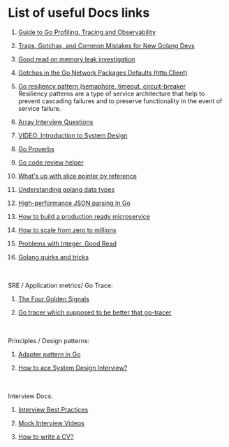 # List of useful Docs links

1. [Guide to Go Profiling, Tracing and Observability](https://github.com/DataDog/go-profiler-notes/blob/main/guide/README.md)


2. [Traps, Gotchas, and Common Mistakes for New Golang Devs](http://devs.cloudimmunity.com/gotchas-and-common-mistakes-in-go-golang/)


3. [Good read on memory leak investigation](https://blog.detectify.com/2019/09/05/how-we-tracked-down-a-memory-leak-in-one-of-our-go-microservices/)


4. [Gotchas in the Go Network Packages Defaults (http.Client)](https://martin.baillie.id/wrote/gotchas-in-the-go-network-packages-defaults/)


5. [Go resiliency pattern (semaphore, timeout, circuit-breaker](https://github.com/eapache/go-resiliency)
   <br> Resiliency patterns are a type of service architecture that help to prevent cascading failures and to preserve functionality in the event of service failure.


6. [Array Interview Questions](https://igotanoffer.com/blogs/tech/array-interview-questions)


7. [VIDEO: Introduction to System Design](https://www.youtube.com/watch?v=MbjObHmDbZo)


8. [Go Proverbs](http://go-proverbs.github.io/)


9. [Go code review helper](https://github.com/golang/go/wiki/CodeReviewComments#go-code-review-comments)


10. [What's up with slice pointer by reference](https://medium.com/swlh/golang-tips-why-pointers-to-slices-are-useful-and-how-ignoring-them-can-lead-to-tricky-bugs-cac90f72e77b)

11. [Understanding golang data types](https://www.digitalocean.com/community/tutorials/understanding-data-types-in-go)

12. [High-performance JSON parsing in Go](https://www.cockroachlabs.com/blog/high-performance-json-parsing/)

13. [How to build a production ready microservice](https://www.oreilly.com/library/view/production-ready-microservices/9781491965962/ch01.html)


14. [How to scale from zero to millions](https://systeminterview.com/scale-from-zero-to-millions-of-users.php)

15. [Problems with Integer. Good Read](https://jvns.ca/blog/2023/01/18/examples-of-problems-with-integers/)

16. [Golang quirks and tricks](https://eblog.fly.dev/quirks.html)


<br> <br>
SRE / Application metrics/ Go Trace:

1. [The Four Golden Signals](https://sre.google/sre-book/monitoring-distributed-systems/#xref_monitoring_golden-signals)

2. [Go tracer which supposed to be better that go-tracer](https://github.com/dominikh/gotraceui)

<br> <br>
Principles / Design patterns:

1. [Adapter pattern in Go](https://bitfieldconsulting.com/golang/adapter)

2. [How to ace System Design Interview?](https://helloacm.com/facebook-onsite-interview-preparation-part-3-how-to-ace-a-design-interview/)



<br> <br>
Interview Docs:

1. [Interview Best Practices](https://careers.google.com/interview-tips/?src=Online%2FSocial%2FKeyword_blog&utm_campaign=&utm_medium=Google%20Website&utm_source=Online)

2. [Mock Interview Videos](https://interviewing.io/recordings/)

3. [How to write a CV?](https://somehowimanage.blog/2019/01/28/somehow-i-recruit-cv-yeah-yeah-cv/)
